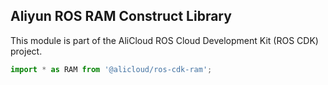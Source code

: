 ## Aliyun ROS RAM Construct Library

This module is part of the AliCloud ROS Cloud Development Kit (ROS CDK) project.

```ts
import * as RAM from '@alicloud/ros-cdk-ram';
```